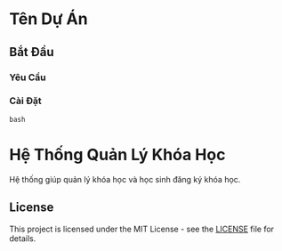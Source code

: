 # Tên Dự Án

## Bắt Đầu

### Yêu Cầu

### Cài Đặt
```bash```

# Hệ Thống Quản Lý Khóa Học

Hệ thống giúp quản lý khóa học và học sinh đăng ký khóa học.

## License

This project is licensed under the MIT License - see the [LICENSE](https://github.com/samyoney/compose_clean_base/blob/develop/LICENSE) file for details.
